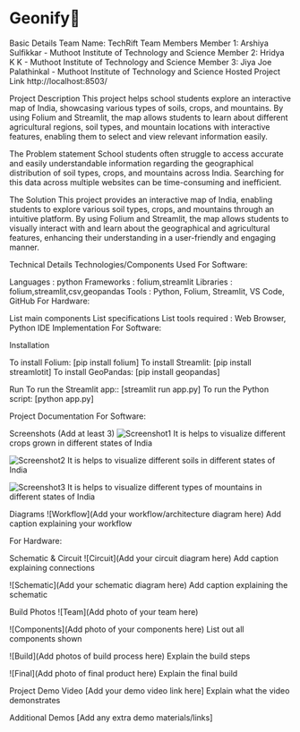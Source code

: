 # Geonify🎯

Basic Details
Team Name: TechRift
Team Members
Member 1: Arshiya Sulfikkar - Muthoot Institute of Technology and Science
Member 2: Hridya K K - Muthoot Institute of Technology and Science
Member 3: Jiya Joe Palathinkal - Muthoot Institute of Technology and Science
Hosted Project Link
http://localhost:8503/

Project Description
This project helps school students explore an interactive map of India, showcasing various types of soils, crops, and mountains. By using Folium and Streamlit, the map allows students to learn about different agricultural regions, soil types, and mountain locations with interactive features, enabling them to select and view relevant information easily.

The Problem statement
School students often struggle to access accurate and easily understandable information regarding the geographical distribution of soil types, crops, and mountains across India. Searching for this data across multiple websites can be time-consuming and inefficient.

The Solution
This project provides an interactive map of India, enabling students to explore various soil types, crops, and mountains through an intuitive platform. By using Folium and Streamlit, the map allows students to visually interact with and learn about the geographical and agricultural features, enhancing their understanding in a user-friendly and engaging manner.

Technical Details
Technologies/Components Used
For Software:

Languages : python
Frameworks : folium,streamlit
Libraries : folium,streamlit,csv,geopandas
Tools : Python, Folium, Streamlit, VS Code, GitHub
For Hardware:

List main components
List specifications
List tools required : Web Browser, Python IDE
Implementation
For Software:

Installation

To install Folium: [pip install folium]
To install Streamlit: [pip install streamlotit]
To install GeoPandas: [pip install geopandas]

Run
To run the Streamlit app:: [streamlit run app.py]
To run the Python script: [python app.py]


Project Documentation
For Software:

Screenshots (Add at least 3)
![Screenshot1](crops) It is helps to visualize different crops grown in different states of India

![Screenshot2](soils) It is helps to visualize different soils in different states of India

![Screenshot3](mountains) It is helps to visualize different types of mountains in different states of India

Diagrams
![Workflow](Add your workflow/architecture diagram here) Add caption explaining your workflow

For Hardware:

Schematic & Circuit
![Circuit](Add your circuit diagram here) Add caption explaining connections

![Schematic](Add your schematic diagram here) Add caption explaining the schematic

Build Photos
![Team](Add photo of your team here)

![Components](Add photo of your components here) List out all components shown

![Build](Add photos of build process here) Explain the build steps

![Final](Add photo of final product here) Explain the final build

Project Demo
Video
[Add your demo video link here] Explain what the video demonstrates

Additional Demos
[Add any extra demo materials/links]
 
